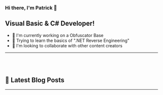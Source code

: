 ### Hi there, I'm Patrick 👋

## Visual Basic & C# Developer!
- 🔭 I'm currently working on a Obfuscator Base
- 🌱 Trying to learn the basics of ".NET Reverse Engineering"
- 👯 I'm looking to collaborate with other content creators

---

<br />
<br />

## 📕 Latest Blog Posts
<!-- BLOG-POST-LIST:START -->
<!-- BLOG-POST-LIST:END -->

---
